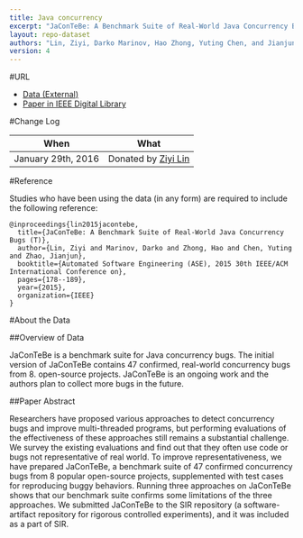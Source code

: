 ```yaml
---
title: Java concurrency
excerpt: "JaConTeBe: A Benchmark Suite of Real-World Java Concurrency Bugs (T)."
layout: repo-dataset
authors: "Lin, Ziyi, Darko Marinov, Hao Zhong, Yuting Chen, and Jianjun Zhao."
version: 4
---
```


#URL

* [Data (External)](http://stap.sjtu.edu.cn/index.php?title=JaConTeBe#Searched_Bugs)
* [Paper in IEEE Digital Library](http://ieeexplore.ieee.org/xpl/articleDetails.jsp?arnumber=7372007&punumber%3D7371449%26filter%3DAND%28p_IS_Number%3A7371976%29%26pageNumber%3D2)

#Change Log

When | What
---- | ----
January 29th, 2016 | Donated by [Ziyi Lin](mailto:linziyi@sjtu.edu.cn)

#Reference

Studies who have been using the data (in any form) are required to include the following reference:

```
@inproceedings{lin2015jacontebe,
  title={JaConTeBe: A Benchmark Suite of Real-World Java Concurrency Bugs (T)},
  author={Lin, Ziyi and Marinov, Darko and Zhong, Hao and Chen, Yuting and Zhao, Jianjun},
  booktitle={Automated Software Engineering (ASE), 2015 30th IEEE/ACM International Conference on},
  pages={178--189},
  year={2015},
  organization={IEEE}
}
```

#About the Data

##Overview of Data

JaConTeBe is a benchmark suite for Java concurrency bugs. The initial version of JaConTeBe contains 47 confirmed, real-world concurrency bugs from 8. open-source projects. JaConTeBe is an ongoing work and the authors plan to collect more bugs in the future.


##Paper Abstract

Researchers have proposed various approaches to detect concurrency bugs and improve multi-threaded programs, but performing evaluations of the effectiveness of these approaches still remains a substantial challenge. We survey the existing evaluations and find out that they often use code or bugs not representative of real world. To improve representativeness, we have prepared JaConTeBe, a benchmark suite of 47 confirmed concurrency bugs from 8 popular open-source projects, supplemented with test cases for reproducing buggy behaviors. Running three approaches on JaConTeBe shows that our benchmark suite confirms some limitations of the three approaches. We submitted JaConTeBe to the SIR repository (a software-artifact repository for rigorous controlled experiments), and it was included as a part of SIR.
